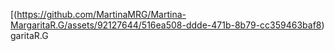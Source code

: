 [(https://github.com/MartinaMRG/Martina-MargaritaR.G/assets/92127644/516ea508-ddde-471b-8b79-cc359463baf8)
garitaR.G
